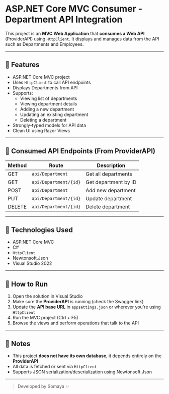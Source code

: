# ASP.NET Core MVC Consumer - Department API Integration

This project is an **MVC Web Application** that **consumes a Web API** (ProviderAPI) using `HttpClient`. It displays and manages data from the API such as Departments and Employees.

---

## 🎯 Features

- ASP.NET Core MVC project
- Uses `HttpClient` to call API endpoints
- Displays Departments from API
- Supports:
  - Viewing list of departments
  - Viewing department details
  - Adding a new department
  - Updating an existing department
  - Deleting a department
- Strongly-typed models for API data
- Clean UI using Razor Views

---

## 🔗 Consumed API Endpoints (From ProviderAPI)

| Method | Route                            | Description                            |
|--------|----------------------------------|----------------------------------------|
| GET    | `api/Department`                 | Get all departments                    |
| GET    | `api/Department/{id}`            | Get department by ID                   |
| POST   | `api/Department`                 | Add new department                     |
| PUT    | `api/Department/{id}`            | Update department                      |
| DELETE | `api/Department/{id}`            | Delete department                      |

---

## 🔧 Technologies Used

- ASP.NET Core MVC  
- C#  
- `HttpClient`  
- Newtonsoft.Json  
- Visual Studio 2022

---

## 🚀 How to Run

1. Open the solution in Visual Studio  
2. Make sure the **ProviderAPI** is running (check the Swagger link)  
3. Update the **API base URL** in `appsettings.json` or wherever you're using `HttpClient`  
4. Run the MVC project (Ctrl + F5)  
5. Browse the views and perform operations that talk to the API

---

## 📌 Notes

- This project **does not have its own database**, it depends entirely on the **ProviderAPI**
- All data is fetched or sent via `HttpClient`
- Supports JSON serialization/deserialization using Newtonsoft.Json

---

> Developed by Somaya ✨
